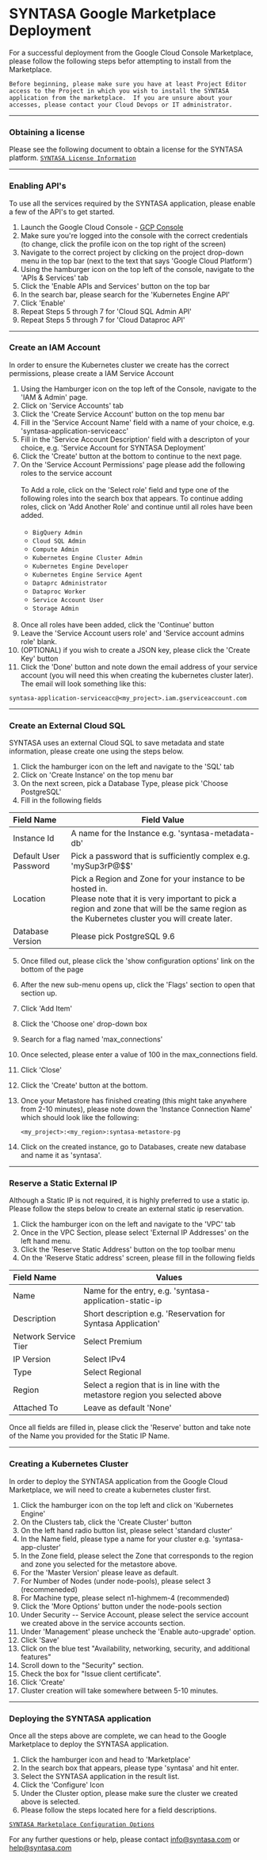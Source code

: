 # SYNTASA Google Marketplace Deployment

For a successful deployment from the Google Cloud Console Marketplace, please follow the following steps befor attempting
to install from the Marketplace.

`Before beginning, please make sure you have at least Project Editor access to the Project in which you wish to install the SYNTASA application from the marketplace.  If you are unsure about your accesses, please contact your Cloud Devops or IT administrator.`

---
### Obtaining a license

Please see the following document to obtain a license for the SYNTASA platform.
[`SYNTASA License Information`](SYN_LICENSE_INFO.md)

---

### Enabling API's

To use all the services required by the SYNTASA application, please enable a few of the API's to get started.

1. Launch the Google Cloud Console - [GCP Console](https://console.cloud.google.com/)
2. Make sure you're logged into the console with the correct credentials (to change, click the profile icon on the top right of the screen)
3. Navigate to the correct project by clicking on the project drop-down menu in the top bar (next to the text that says 'Google Cloud Platform')
4. Using the hamburger icon on the top left of the console, navigate to the 'APIs & Services' tab
5. Click the 'Enable APIs and Services' button on the top bar
6. In the search bar, please search for the 'Kubernetes Engine API'
7. Click 'Enable'
8. Repeat Steps 5 through 7 for 'Cloud SQL Admin API'
9. Repeat Steps 5 through 7 for 'Cloud Dataproc API'

---

### Create an IAM Account

In order to ensure the Kubernetes cluster we create has the correct permissions, please create a IAM Service Account

1. Using the Hamburger icon on the top left of the Console, navigate to the 'IAM & Admin' page.
2. Click on 'Service Accounts' tab
3. Click the 'Create Service Account' button on the top menu bar
4. Fill in the 'Service Account Name' field with a name of your choice, e.g. 'syntasa-application-serviceacc'
5. Fill in the 'Service Account Description' field with a descripton of your choice, e.g. 'Service Account for SYNTASA Deployment'
6. Click the 'Create' button at the bottom to continue to the next page.
7. On the 'Service Account Permissions' page please add the following roles to the service account<br><br>
    To Add a role, click on the 'Select role' field and type one of the following roles into the search box that   appears. To continue adding roles, click on 'Add Another Role' and continue until all roles have been added.<br><br>
    * `BigQuery Admin`
    * `Cloud SQL Admin`
    * `Compute Admin`
    * `Kubernetes Engine Cluster Admin`
    * `Kubernetes Engine Developer`
    * `Kubernetes Engine Service Agent`
    * `Dataprc Administrator`
    * `Dataproc Worker`
    * `Service Account User`
    * `Storage Admin`<br><br>
8. Once all roles have been added, click the 'Continue' button
9. Leave the 'Service Account users role' and 'Service account admins role' blank.
10. (OPTIONAL) if you wish to create a JSON key, please click the 'Create Key' button
11. Click the 'Done' button and note down the email address of your service account (you will need this when creating the kubernetes cluster later).  The email will look something like this: 
   
   `syntasa-application-serviceacc@<my_project>.iam.gserviceaccount.com`

---
   
### Create an External Cloud SQL

SYNTASA uses an external Cloud SQL to save metadata and state information, please create one using the steps below.

1. Click the hamburger icon on the left and navigate to the 'SQL' tab
2. Click on 'Create Instance' on the top menu bar
3. On the next screen, pick a Database Type, please pick 'Choose PostgreSQL'
4. Fill in the following fields

| Field Name            | Field Value                                                                                                                                                                                                   |
|:-----------------------|---------------------------------------------------------------------------------------------------------------------------------------------------------------------------------------------------------------|
| Instance Id           | A name for the Instance e.g. 'syntasa-metadata-db'                                                                                                                                                            |
| Default User Password | Pick a password that is sufficiently complex e.g. 'mySup3rP@$$'                                                                                                                                               |
| Location              | Pick a Region and Zone for your instance to be hosted in.<br/>  Please note that it is very important to pick a region and zone that will be the same region as the Kubernetes cluster you will create later. |
| Database Version      | Please pick PostgreSQL 9.6                                                                                                                                                                                    |

5. Once filled out, please click the 'show configuration options' link on the bottom of the page
6. After the new sub-menu opens up, click the 'Flags' section to open that section up.
7. Click 'Add Item'
8. Click the 'Choose one' drop-down box
9. Search for a flag named 'max_connections'
10. Once selected, please enter a value of 100 in the max_connections field.
11. Click 'Close'
12. Click the 'Create' button at the bottom.
13. Once your Metastore has finished creating (this might take anywhere from 2-10 minutes), please note down the 'Instance Connection Name' which should look like the following:
  
    `<my_project>:<my_region>:syntasa-metastore-pg`
    
14. Click on the created instance, go to Databases, create new database and name it as 'syntasa'.

---

### Reserve a Static External IP

Although a Static IP is not required, it is highly preferred to use a static ip.  Please follow the steps below to create an external static ip reservation.

1. Click the hamburger icon on the left and navigate to the 'VPC' tab
2. Once in the VPC Section, please select 'External IP Addresses' on the left hand menu.
3. Click the 'Reserve Static Address' button on the top toolbar menu
4. On the 'Reserve Static address' screen, please fill in the following fields

| Field Name           | Values                                                                       |
|:----------------------|------------------------------------------------------------------------------|
| Name                 | Name for the entry, e.g. 'syntasa-application-static-ip                      |
| Description          | Short description e.g. 'Reservation for Syntasa Application'                 |
| Network Service Tier | Select Premium                                                               |
| IP Version           | Select IPv4                                                                  |
| Type                 | Select Regional                                                              |
| Region               | Select a region that is in line with the metastore region you selected above |
| Attached To          | Leave as default 'None'                                                      |

 Once all fields are filled in, please click the 'Reserve' button and take note of the Name you provided for the Static IP Name.

---

### Creating a Kubernetes Cluster

In order to deploy the SYNTASA application from the Google Cloud Marketplace, we will need to create a kubernetes cluster first.

1. Click the hamburger icon on the top left and click on 'Kubernetes Engine'
2. On the Clusters tab, click the 'Create Cluster' button
3. On the left hand radio button list, please select 'standard cluster'
4. In the Name field, please type a name for your cluster e.g. 'syntasa-app-cluster'
5. In the Zone field, please select the Zone that corresponds to the region and zone you selected for the metastore above.
6. For the 'Master Version' please leave as default.
7. For Number of Nodes (under node-pools), please select 3 (recommeneded)
8. For Machine type, please select n1-highmem-4 (recommended)
9. Click the 'More Options' button under the node-pools section
10. Under Security -- Service Account, please select the service account we created above in the service accounts section.
11. Under 'Management' please uncheck the 'Enable auto-upgrade' option.
12. Click 'Save'
13. Click on the blue test "Availability, networking, security, and additional features"
14. Scroll down to the "Security" section.
15. Check the box for "Issue client certificate".
16. Click 'Create'
17. Cluster creation will take somewhere between 5-10 minutes.

---

### Deploying the SYNTASA application

Once all the steps above are complete, we can head to the Google Marketplace to deploy the SYNTASA application.

1. Click the hamburger icon and head to 'Marketplace'
2. In the search box that appears, please type 'syntasa' and hit enter.
3. Select the SYNTASA application in the result list.
4. Click the 'Configure' Icon
5. Under the Cluster option, please make sure the cluster we created above is selected.
6. Please follow the steps located here for a field descriptions.

[`SYNTASA Marketplace Configuration Options`](MARKETPLACE_CONFIG_OPTIONS.md)

For any further questions or help, please contact info@syntasa.com or help@syntasa.com
